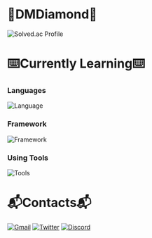 # 💎DMDiamond💎

![Solved.ac Profile](https://solvedac-cards-starcea.paring.moe/profile/dmdiamond?size=220)
<!--![Solved.ac Donut](https://solvedac-cards-starcea.paring.moe/problems/dmdiamond?size=220)
![Solved.ac Tag](https://solvedac-cards-starcea.paring.moe/tags/dmdiamond?size=220)
![Solved.ac Streak](http://mazandi.herokuapp.com/api?handle=dmdiamond&theme=dark)
[![Solved.ac Profile](http://mazassumnida.wtf/api/v2/generate_badge?boj=dmdiamond)](https://solved.ac/dmdiamond/)-->

# ⌨️Currently Learning⌨️

### Languages
<!--![C++](https://img.shields.io/badge/C_&_C++-00599C.svg?&style=for-the-badge&logo=Cplusplus&logoColor=white)
![C#](https://img.shields.io/badge/C♯-994892.svg?&style=for-the-badge&logo=Csharp&logoColor=white)
![Python](https://img.shields.io/badge/Python-3776AB.svg?&style=for-the-badge&logo=Python&logoColor=white)
![Rust](https://img.shields.io/badge/Rust-FF7043.svg?&style=for-the-badge&logo=Rust&logoColor=white)-->
![Language](https://skillicons.dev/icons?i=c,cpp,cs,python,html,css,js)

### Framework
![Framework](https://skillicons.dev/icons?i=react)

### Using Tools
<!--![VSCode](https://img.shields.io/badge/Visual%20Studio%20Code-007ACC.svg?&style=for-the-badge&logo=Visual%20Studio%20Code&logoColor=white)
![Git](https://img.shields.io/badge/Git-F05032.svg?&style=for-the-badge&logo=Git&logoColor=white)-->
![Tools](https://skillicons.dev/icons?i=vscode,git,github)

# 📬Contacts📬
<!--[![Gmail Badge](https://img.shields.io/badge/Gmail-d14836?style=for-the-badge&logo=Gmail&logoColor=white&link=mailto:k2iunoki@gmail.com)](mailto:k2iunoki@gmail.com)
[![Naver Badge](https://img.shields.io/badge/Naver-03C75A?style=for-the-badge&logo=Naver&logoColor=white&link=mailto:k2i123@naver.com)](mailto:k2i123@naver.com)
[![Twitter Badge](http://img.shields.io/badge/-Twitter-00ACEE?style=for-the-badge&logo=Twitter&logoColor=white&link=https://twitter.com/dmdiamond1234/)](https://twitter.com/dmdiamond1234/)
[![Discord Badge](http://img.shields.io/badge/-Discord-5662F6?style=for-the-badge&logo=Discord&logoColor=white&link=https://discordapp.com/users/539588686430339073/)](https://discordapp.com/users/539588686430339073/)-->
[![Gmail](https://skillicons.dev/icons?i=gmail)](mailto:k2iunoki@gmail.com)
[![Twitter](https://skillicons.dev/icons?i=twitter)](https://twitter.com/dmdiamond1234)
[![Discord](https://skillicons.dev/icons?i=discord)](https://discordapp.com/users/539588686430339073)
